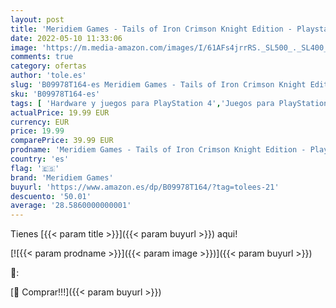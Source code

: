 ```yaml
---
layout: post
title: 'Meridiem Games - Tails of Iron Crimson Knight Edition - Playstation 4'
date: 2022-05-10 11:33:06
image: 'https://m.media-amazon.com/images/I/61AFs4jrrRS._SL500_._SL400_.jpg'
comments: true
category: ofertas
author: 'tole.es'
slug: 'B09978T164-es Meridiem Games - Tails of Iron Crimson Knight Edition -...'
sku: 'B09978T164-es'
tags: [ 'Hardware y juegos para PlayStation 4','Juegos para PlayStation 4','Videojuegos','meridiem games','playstation','🇪🇸', ]
actualPrice: 19.99 EUR
currency: EUR
price: 19.99
comparePrice: 39.99 EUR
prodname: 'Meridiem Games - Tails of Iron Crimson Knight Edition - Playstation 4'
country: 'es'
flag: '🇪🇸'
brand: 'Meridiem Games'
buyurl: 'https://www.amazon.es/dp/B09978T164/?tag=tolees-21'
descuento: '50.01'
average: '28.5860000000001'
---
```


Tienes [{{< param title >}}]({{< param buyurl >}}) aqui!

[![{{< param prodname >}}]({{< param image >}})]({{< param buyurl >}})

🔎:


[🛒 Comprar!!!]({{< param buyurl >}})
